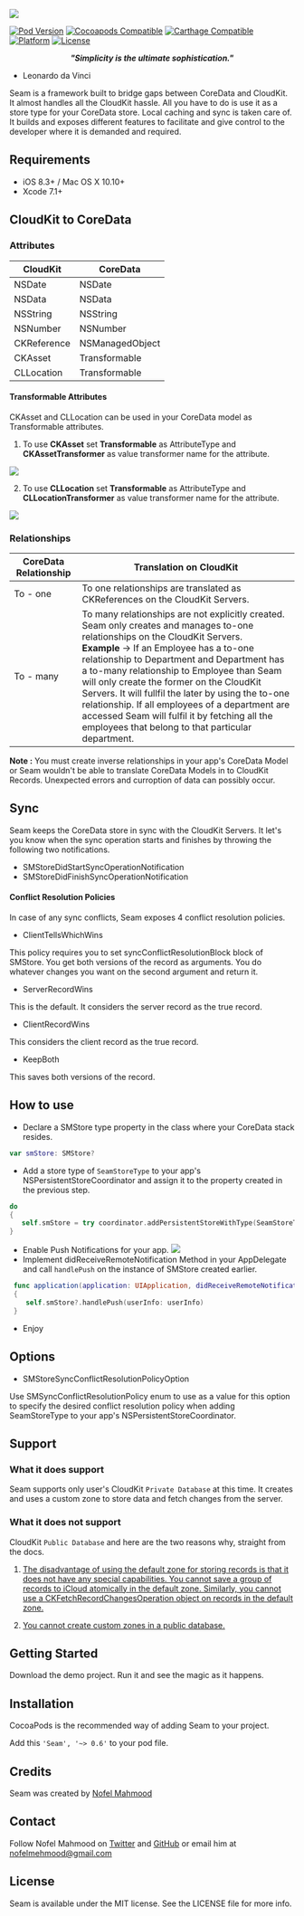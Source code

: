 ![](http://s14.postimg.org/ll5smugr5/Logo.png)

[![Pod Version](https://img.shields.io/badge/pod-v0.6-blue.svg)](https://img.shields.io/cocoapods/v/Alamofire.svg)
[![Cocoapods Compatible](https://img.shields.io/badge/Cocoapods-Compatible-brightgreen.svg)](https://img.shields.io/badge/Cocoapods-Compatible-green.svg)
[![Carthage Compatible](https://img.shields.io/badge/Carthage-compatible-4BC51D.svg?style=flat)](https://github.com/Carthage/Carthage)
[![Platform](https://img.shields.io/badge/platform-iOS%20--%20OSX-lightgrey.svg)](https://img.shields.io/badge/platform-iOS%20--%20OSX-lightgrey.svg)
[![License](https://img.shields.io/packagist/l/doctrine/orm.svg)](https://img.shields.io/packagist/l/doctrine/orm.svg)

<p align="center">
 <strong><i>"Simplicity is the ultimate sophistication."</i></strong>
  
- Leonardo da Vinci
 </p>

Seam is a framework built to bridge gaps between CoreData and CloudKit. It almost handles all the CloudKit hassle. All you have to do is use it as a store type for your CoreData store. Local caching and sync is taken care of. It builds and exposes different features to facilitate and give control to the developer where it is demanded and required.

## Requirements

- iOS 8.3+ / Mac OS X 10.10+
- Xcode 7.1+

## CloudKit to CoreData

### Attributes

| CloudKit  | CoreData |
| ------------- | ------------- |
| NSDate    | NSDate
| NSData | NSData
| NSString  | NSString   |
| NSNumber | NSNumber |
| CKReference | NSManagedObject |
| CKAsset | Transformable |
| CLLocation | Transformable |

#### Transformable Attributes

CKAsset and CLLocation can be used in your CoreData model as Transformable attributes.

1. To use **CKAsset** set **Transformable** as AttributeType and **CKAssetTransformer** as value transformer name for the attribute.

![](https://cloud.githubusercontent.com/assets/3306263/11773251/f342fd36-a248-11e5-8b55-519400fdb600.png)

2. To use **CLLocation** set **Transformable** as AttributeType and **CLLocationTransformer** as value transformer name for the attribute.

![](https://cloud.githubusercontent.com/assets/3306263/11773252/f3459564-a248-11e5-89eb-197c32ef245a.png)


### Relationships

| CoreData Relationship  | Translation on CloudKit |
| ------------- | ------------- |
| To - one    | To one relationships are translated as CKReferences on the CloudKit Servers.|
| To - many    | To many relationships are not explicitly created. Seam only creates and manages to-one relationships on the CloudKit Servers. <br/> <strong>Example</strong> -> If an Employee has a to-one relationship to Department and Department has a to-many relationship to Employee than Seam will only create the former on the CloudKit Servers. It will fullfil the later by using the to-one relationship. If all employees of a department are accessed Seam will fulfil it by fetching all the employees that belong to that particular department.|

<strong>Note :</strong> You must create inverse relationships in your app's CoreData Model or Seam wouldn't be able to translate CoreData Models in to CloudKit Records. Unexpected errors and curroption of data can possibly occur.

## Sync

Seam keeps the CoreData store in sync with the CloudKit Servers. It let's you know when the sync operation starts and finishes by throwing the following two notifications.
- SMStoreDidStartSyncOperationNotification
- SMStoreDidFinishSyncOperationNotification

#### Conflict Resolution Policies
In case of any sync conflicts, Seam exposes 4 conflict resolution policies.

- ClientTellsWhichWins

This policy requires you to set syncConflictResolutionBlock block of SMStore. You get both versions of the record as arguments. You do whatever changes you want on the second argument and return it.

- ServerRecordWins

This is the default. It considers the server record as the true record.

- ClientRecordWins

This considers the client record as the true record.

- KeepBoth

This saves both versions of the record.

## How to use

- Declare a SMStore type property in the class where your CoreData stack resides.
```swift
var smStore: SMStore?
```
- Add a store type of `SeamStoreType` to your app's NSPersistentStoreCoordinator and assign it to the property created in the previous step.
```swift
do 
{
   self.smStore = try coordinator.addPersistentStoreWithType(SeamStoreType, configuration: nil, URL: url, options: nil) as? SMStore
}
```
- Enable Push Notifications for your app.
![](http://s29.postimg.org/rb9vj0egn/Screen_Shot_2015_08_23_at_5_44_59_pm.png)
- Implement didReceiveRemoteNotification Method in your AppDelegate and call `handlePush` on the instance of SMStore created earlier.
```swift
 func application(application: UIApplication, didReceiveRemoteNotification userInfo: [NSObject : AnyObject]) 
 {
    self.smStore?.handlePush(userInfo: userInfo)
 }
```
- Enjoy

## Options 

- SMStoreSyncConflictResolutionPolicyOption

Use SMSyncConflictResolutionPolicy enum to use as a value for this option to specify the desired conflict resolution policy when adding SeamStoreType to your app's NSPersistentStoreCoordinator.

## Support

### What it does support

Seam supports only user's CloudKit `Private Database` at this time. It creates and uses a custom zone to store data and fetch changes from the server.

### What it does not support

CloudKit `Public Database` and here are the two reasons why, straight from the docs.

1. [The disadvantage of using the default zone for storing records is that it does not have any special capabilities. You cannot save a group of records to iCloud atomically in the default zone. Similarly, you cannot use a CKFetchRecordChangesOperation object on records in the default zone.](https://developer.apple.com/library/prerelease/ios/documentation/CloudKit/Reference/CKRecordZone_class/index.html#//apple_ref/occ/clm/CKRecordZone/defaultRecordZone)

2. [ You cannot create custom zones in a public database.](https://developer.apple.com/library/prerelease/ios/documentation/CloudKit/Reference/CKRecordZone_class/index.html#//apple_ref/c/tdef/CKRecordZoneCapabilities)

## Getting Started 
Download the demo project. Run it and see the magic as it happens.

## Installation
CocoaPods is the recommended way of adding Seam to your project.

Add this `'Seam', '~> 0.6'` to your pod file.

## Credits
Seam was created by [Nofel Mahmood](http://twitter.com/NofelMahmood)

## Contact 
Follow Nofel Mahmood on [Twitter](http://twitter.com/NofelMahmood) and [GitHub](http://github.com/nofelmahmood) or email him at nofelmehmood@gmail.com

## License
Seam is available under the MIT license. See the LICENSE file for more info.
